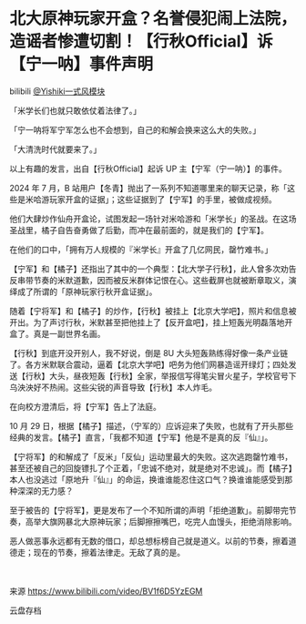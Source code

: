 # 北大原神玩家开盒？名誉侵犯闹上法院，造谣者惨遭切割！【行秋Official】诉【宁一呐】事件声明

bilibili [@Yishiki一式风模块](https://space.bilibili.com/643362376)

「米学长们也就只敢依仗着法律了。」

「宁一呐将军宁军怎么也不会想到，自己的和解会换来这么大的失败。」

「大清洗时代就要来了。」

以上有趣的发言，出自【行秋Official】起诉 UP 主【宁军（宁一呐）】的事件。

2024 年 7 月，B 站用户【冬青】抛出了一系列不知道哪里来的聊天记录，称「这些是米哈游玩家开盒的证据」；这些证据到了【宁军】的手里，被做成视频。

他们大肆炒作仙舟开盒论，试图发起一场针对米哈游和「米学长」的圣战。在这场圣战里，橘子自告奋勇做了后勤，而冲在最前面的，就是我们的【宁军】。

在他们的口中，「拥有万人规模的『米学长』开盒了几亿网民，罄竹难书。」

【宁军】和【橘子】还指出了其中的一个典型：【北大学子行秋】，此人曾多次劝告反串带节奏的米默道歉，因而被反米群体记恨在心。这些截屏也就被断章取义，演绎成了所谓的「原神玩家行秋开盒证据」。

随着【宁将军】和【橘子】的炒作，【行秋】被挂上【北京大学吧】，照片和信息被开出。为了声讨行秋，米默甚至把他挂上了【反开盒吧】，挂上短轰光明磊落地开盒了。真是一副世界名画。

【行秋】到底开没开别人，我不好说，倒是 8U 大头短轰熟练得好像一条产业链了。各方米默联合震动，逼着【北京大学吧】吧务为他们网暴造谣开绿灯；四处发送【行秋】大头，昼夜短轰【行秋】全家，举报信写得笔尖冒火星子，学校官号下乌泱泱好不热闹。这些尖锐的声音导致【行秋】本人炸毛。

在向校方澄清后，将【宁军】告上了法庭。

10 月 29 日，根据【橘子】描述，（宁军的）应诉迎来了失败，也就有了开头那些经典的发言。【橘子】直言，「我都不知道【宁军】他是不是真的反『仙』」。

【宁将军】的和解成了「反米」「反仙」运动里最大的失败。这次逃跑罄竹难书，甚至还被自己的回旋镖扎了个正着，「忠诚不绝对，就是绝对不忠诚」。而【橘子】本人也没逃过「原地升『仙』」的命运，换谁谁能忍住这口气？换谁谁能感受到那种深深的无力感？

至于被告的【宁将军】，更是发布了一个不知所谓的声明「拒绝道歉」。前脚带完节奏，高举大旗网暴北大原神玩家；后脚擦擦嘴巴，吃完人血馒头，拒绝消除影响。

恶人做恶事永远都有无数的借口，却总想标榜自己就是道义。以前的节奏，擦着道德走；现在的节奏，擦着法律走。无敌了真的是。

　

来源 https://www.bilibili.com/video/BV1f6D5YzEGM

云盘存档
